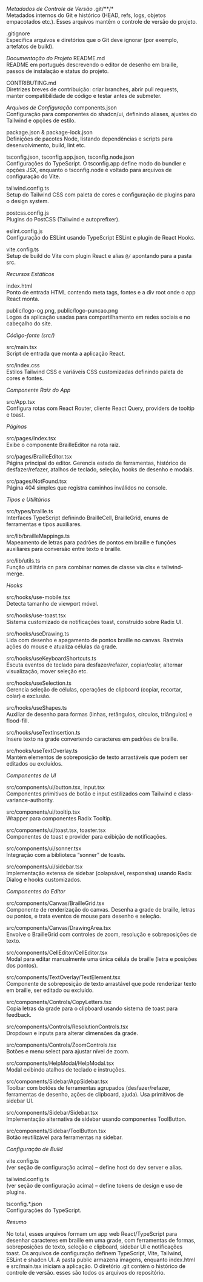 *Metadados de Controle de Versão*
.git/**/*  
Metadados internos do Git e histórico (HEAD, refs, logs, objetos empacotados etc.). Esses arquivos mantêm o controle de versão do projeto.

.gitignore  
Especifica arquivos e diretórios que o Git deve ignorar (por exemplo, artefatos de build).

*Documentação do Projeto*
README.md  
README em português descrevendo o editor de desenho em braille, passos de instalação e status do projeto.

CONTRIBUTING.md  
Diretrizes breves de contribuição: criar branches, abrir pull requests, manter compatibilidade de código e testar antes de submeter.

*Arquivos de Configuração*
components.json  
Configuração para componentes do shadcn/ui, definindo aliases, ajustes do Tailwind e opções de estilo.

package.json & package-lock.json  
Definições de pacotes Node, listando dependências e scripts para desenvolvimento, build, lint etc.

tsconfig.json, tsconfig.app.json, tsconfig.node.json  
Configurações do TypeScript. O tsconfig.app define modo do bundler e opções JSX, enquanto o tsconfig.node é voltado para arquivos de configuração do Vite.

tailwind.config.ts  
Setup do Tailwind CSS com paleta de cores e configuração de plugins para o design system.

postcss.config.js  
Plugins do PostCSS (Tailwind e autoprefixer).

eslint.config.js  
Configuração do ESLint usando TypeScript ESLint e plugin de React Hooks.

vite.config.ts  
Setup de build do Vite com plugin React e alias `@/` apontando para a pasta src.

*Recursos Estáticos*

index.html  
Ponto de entrada HTML contendo meta tags, fontes e a div root onde o app React monta.

public/logo-og.png, public/logo-puncao.png  
Logos da aplicação usadas para compartilhamento em redes sociais e no cabeçalho do site.

*Código-fonte (src/)*

src/main.tsx  
Script de entrada que monta a aplicação React.

src/index.css  
Estilos Tailwind CSS e variáveis CSS customizadas definindo paleta de cores e fontes.

*Componente Raiz do App*

src/App.tsx  
Configura rotas com React Router, cliente React Query, providers de tooltip e toast.

*Páginas*

src/pages/Index.tsx  
Exibe o componente BrailleEditor na rota raiz.

src/pages/BrailleEditor.tsx  
Página principal do editor. Gerencia estado de ferramentas, histórico de desfazer/refazer, atalhos de teclado, seleção, hooks de desenho e modais.

src/pages/NotFound.tsx  
Página 404 simples que registra caminhos inválidos no console.

*Tipos e Utilitários*

src/types/braille.ts  
Interfaces TypeScript definindo BrailleCell, BrailleGrid, enums de ferramentas e tipos auxiliares.

src/lib/brailleMappings.ts  
Mapeamento de letras para padrões de pontos em braille e funções auxiliares para conversão entre texto e braille.

src/lib/utils.ts  
Função utilitária cn para combinar nomes de classe via clsx e tailwind-merge.

*Hooks*

src/hooks/use-mobile.tsx  
Detecta tamanho de viewport móvel.

src/hooks/use-toast.tsx  
Sistema customizado de notificações toast, construído sobre Radix UI.

src/hooks/useDrawing.ts  
Lida com desenho e apagamento de pontos braille no canvas. Rastreia ações do mouse e atualiza células da grade.

src/hooks/useKeyboardShortcuts.ts  
Escuta eventos de teclado para desfazer/refazer, copiar/colar, alternar visualização, mover seleção etc.

src/hooks/useSelection.ts  
Gerencia seleção de células, operações de clipboard (copiar, recortar, colar) e exclusão.

src/hooks/useShapes.ts  
Auxiliar de desenho para formas (linhas, retângulos, círculos, triângulos) e flood-fill.

src/hooks/useTextInsertion.ts  
Insere texto na grade convertendo caracteres em padrões de braille.

src/hooks/useTextOverlay.ts  
Mantém elementos de sobreposição de texto arrastáveis que podem ser editados ou excluídos.

*Componentes de UI*

src/components/ui/button.tsx, input.tsx  
Componentes primitivos de botão e input estilizados com Tailwind e class-variance-authority.

src/components/ui/tooltip.tsx  
Wrapper para componentes Radix Tooltip.

src/components/ui/toast.tsx, toaster.tsx  
Componentes de toast e provider para exibição de notificações.

src/components/ui/sonner.tsx  
Integração com a biblioteca “sonner” de toasts.

src/components/ui/sidebar.tsx  
Implementação extensa de sidebar (colapsável, responsiva) usando Radix Dialog e hooks customizados.

*Componentes do Editor*

src/components/Canvas/BrailleGrid.tsx  
Componente de renderização do canvas. Desenha a grade de braille, letras ou pontos, e trata eventos de mouse para desenho e seleção.

src/components/Canvas/DrawingArea.tsx  
Envolve o BrailleGrid com controles de zoom, resolução e sobreposições de texto.

src/components/CellEditor/CellEditor.tsx  
Modal para editar manualmente uma única célula de braille (letra e posições dos pontos).

src/components/TextOverlay/TextElement.tsx  
Componente de sobreposição de texto arrastável que pode renderizar texto em braille, ser editado ou excluído.

src/components/Controls/CopyLetters.tsx  
Copia letras da grade para o clipboard usando sistema de toast para feedback.

src/components/Controls/ResolutionControls.tsx  
Dropdown e inputs para alterar dimensões da grade.

src/components/Controls/ZoomControls.tsx  
Botões e menu select para ajustar nível de zoom.

src/components/HelpModal/HelpModal.tsx  
Modal exibindo atalhos de teclado e instruções.

src/components/Sidebar/AppSidebar.tsx  
Toolbar com botões de ferramentas agrupados (desfazer/refazer, ferramentas de desenho, ações de clipboard, ajuda). Usa primitivos de sidebar UI.

src/components/Sidebar/Sidebar.tsx  
Implementação alternativa de sidebar usando componentes ToolButton.

src/components/Sidebar/ToolButton.tsx  
Botão reutilizável para ferramentas na sidebar.

*Configuração de Build*

vite.config.ts  
(ver seção de configuração acima) – define host do dev server e alias.

tailwind.config.ts  
(ver seção de configuração acima) – define tokens de design e uso de plugins.

tsconfig.*.json  
Configurações do TypeScript.

*Resumo*

No total, esses arquivos formam um app web React/TypeScript para desenhar caracteres em braille em uma grade, com ferramentas de formas, sobreposições de texto, seleção e clipboard, sidebar UI e notificações toast. Os arquivos de configuração definem TypeScript, Vite, Tailwind, ESLint e shadcn UI. A pasta public armazena imagens, enquanto index.html e src/main.tsx iniciam a aplicação. O diretório .git contém o histórico de controle de versão. esses são todos os arquivos do repositório.


